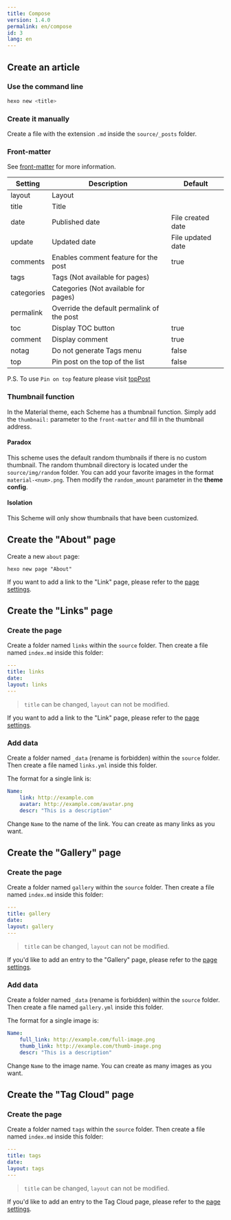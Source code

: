 ```yaml
---
title: Compose
version: 1.4.0
permalink: en/compose
id: 3
lang: en
---
```


## Create an article

### Use the command line

```bash
hexo new <title>
```

### Create it manually

Create a file with the extension `.md` inside the `source/_posts` folder.

### Front-matter

See [front-matter](https://hexo.io/en/docs/front-matter.html) for more information.

| Setting    | Description                                | Default           |
| ---------- | ------------------------------------------ | ----------------- |
| layout     | Layout                                     |                   |
| title      | Title                                      |                   |
| date       | Published date                             | File created date |
| update     | Updated date                               | File updated date |
| comments   | Enables comment feature for the post       | true              |
| tags       | Tags (Not available for pages)             |                   |
| categories | Categories (Not available for pages)       |                   |
| permalink  | Override the default permalink of the post |                   |
| toc        | Display TOC button		                  | true   		      |
| comment    | Display comment	                          | true              |
| notag      | Do not generate Tags menu                  | false             |
| top        | Pin post on the top of the list            | false             |

P.S. To use `Pin on top` feature please visit [topPost](/intro/#topPost)

### Thumbnail function

In the Material theme, each Scheme has a thumbnail function. Simply add the `thumbnail:` parameter to the `front-matter` and fill in the thumbnail address.

#### Paradox

This scheme uses the default random thumbnails if there is no custom thumbnail. The random thumbnail directory is located under the `source/img/random` folder. You can add your favorite images in the format `material-<num>.png`. Then modify the `random_amount` parameter in the **theme config**.

#### Isolation

This Scheme will only show thumbnails that have been customized.

## Create the "About" page

Create a new `about` page:

```shell
hexo new page "About"
```

If you want to add a link to the "Link" page, please refer to the [page settings](/en/intro/#pages).

## Create the "Links" page

### Create the page

Create a folder named `links` within the `source` folder. Then create a file named `index.md` inside this folder:

```yaml
---
title: links
date:
layout: links
---
```

> `title` can be changed, `layout` can not be modified.

If you want to add a link to the "Link" page, please refer to the [page settings](/en/intro/#pages).

### Add data

Create a folder named `_data` (rename is forbidden) within the `source` folder. Then create a file named `links.yml` inside this folder.

The format for a single link is:

```yaml
Name:
    link: http://example.com
    avatar: http://example.com/avatar.png
    descr: "This is a description"
```

Change `Name` to the name of the link. You can create as many links as you want.

## Create the "Gallery" page

### Create the page

Create a folder named `gallery` within the `source` folder. Then create a file named `index.md` inside this folder:

```yaml
---
title: gallery
date:
layout: gallery
---
```

> `title` can be changed, `layout` can not be modified.

If you'd like to add an entry to the "Gallery" page, please refer to the [page settings](/en/intro/#pages).

### Add data

Create a folder named `_data` (rename is forbidden) within the `source` folder. Then create a file named `gallery.yml` inside this folder.

The format for a single image is:

```yaml
Name:
    full_link: http://example.com/full-image.png
    thumb_link: http://example.com/thumb-image.png
    descr: "This is a description"
```

Change `Name` to the image name. You can create as many images as you want.

## Create the "Tag Cloud" page

### Create the page

Create a folder named `tags` within the `source` folder. Then create a file named `index.md` inside this folder:

```yaml
---
title: tags
date:
layout: tags
---
```

> `title` can be changed, `layout` can not be modified.

If you'd like to add an entry to the Tag Cloud page, please refer to the [page settings](/en/intro/#pages).
